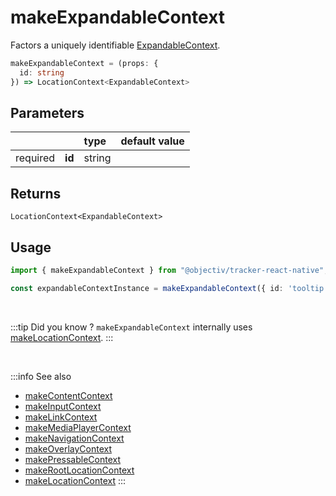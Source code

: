 # makeExpandableContext

Factors a uniquely identifiable [ExpandableContext](/taxonomy/reference/location-contexts/ExpandableContext.md).

```typescript
makeExpandableContext = (props: { 
  id: string
}) => LocationContext<ExpandableContext>
```  

## Parameters
|          |        | type    | default value |
|:--------:|:-------|:--------|:--------------|
| required | **id** | string  |               |

## Returns
`LocationContext<ExpandableContext>`

## Usage

```ts
import { makeExpandableContext } from "@objectiv/tracker-react-native";
```

```ts
const expandableContextInstance = makeExpandableContext({ id: 'tooltip' });
```

<br/>

:::tip Did you know ?
`makeExpandableContext` internally uses [makeLocationContext](/tracking/react-native/api-reference/common/factories/makeLocationContext.md).
:::

<br />

:::info See also
- [makeContentContext](/tracking/react-native/api-reference/common/factories/makeContentContext.md)
- [makeInputContext](/tracking/react-native/api-reference/common/factories/makeInputContext.md)
- [makeLinkContext](/tracking/react-native/api-reference/common/factories/makeLinkContext.md)
- [makeMediaPlayerContext](/tracking/react-native/api-reference/common/factories/makeMediaPlayerContext.md)
- [makeNavigationContext](/tracking/react-native/api-reference/common/factories/makeNavigationContext.md)
- [makeOverlayContext](/tracking/react-native/api-reference/common/factories/makeOverlayContext.md)
- [makePressableContext](/tracking/react-native/api-reference/common/factories/makePressableContext.md)
- [makeRootLocationContext](/tracking/react-native/api-reference/common/factories/makeRootLocationContext.md)
- [makeLocationContext](/tracking/react-native/api-reference/common/factories/makeLocationContext.md)
:::
